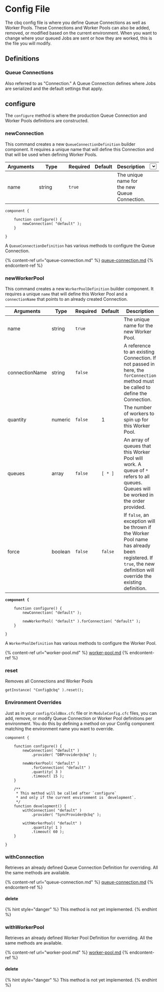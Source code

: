 # Config File

The cbq config file is where you define Queue Connections as well as Worker Pools.  These Connections and Worker Pools can also be added, removed, or modified based on the current environment.  When you want to change where your queued Jobs are sent or how they are worked, this is the file you will modify.

## Definitions

### Queue Connections

Also referred to as "Connection."  A Queue Connection defines where Jobs are serialized and the default settings that apply.

## configure

The `configure` method is where the production Queue Connection and Worker Pools definitions are constructed.

### newConnection

This command creates a new `QueueConnectionDefinition` builder component.  It requires a unique name that will define this Connection and that will be used when defining Worker Pools.

<table><thead><tr><th>Arguments</th><th width="82">Type</th><th>Required</th><th>Default</th><th>Description</th><th data-hidden><select></select></th></tr></thead><tbody><tr><td>name</td><td>string</td><td><code>true</code></td><td></td><td>The unique name for the new Queue Connection.</td><td></td></tr></tbody></table>

```cfscript
component {

    function configure() {
        newConnection( "default" );
    }

}
```

A `QueueConnectionDefinition` has various methods to configure the Queue Connection.

{% content-ref url="queue-connection.md" %}
[queue-connection.md](queue-connection.md)
{% endcontent-ref %}

### newWorkerPool

This command creates a new `WorkerPoolDefinition` builder component.  It requires a unique `name` that will define this Worker Pool and a `connectionName` that points to an already created Connection.

<table><thead><tr><th>Arguments</th><th>Type</th><th>Required</th><th>Default</th><th>Description</th><th data-hidden><select></select></th></tr></thead><tbody><tr><td>name</td><td>string</td><td><code>true</code></td><td></td><td>The unique name for the new Worker Pool.</td><td></td></tr><tr><td>connectionName</td><td>string</td><td><code>false</code></td><td></td><td>A reference to an existing Connection.  If not passed in here, the <code>forConnection</code> method must be called to define the Connection.</td><td></td></tr><tr><td>quantity</td><td>numeric</td><td><code>false</code></td><td>1</td><td>The number of workers to spin up for this Worker Pool.</td><td></td></tr><tr><td>queues</td><td>array</td><td><code>false</code></td><td><code>[ * ]</code></td><td>An array of queues that this Worker Pool will work.  A queue of <code>*</code> refers to all queues. Queues will be worked in the order provided.</td><td></td></tr><tr><td>force</td><td>boolean</td><td><code>false</code></td><td><code>false</code></td><td>If <code>false</code>, an exception will be thrown if the Worker Pool name has already been registered.  If <code>true</code>, the new definition will override the existing definition.</td><td></td></tr></tbody></table>

<pre class="language-cfscript"><code class="lang-cfscript"><strong>component {
</strong>
    function configure() {
        newConnection( "default" );
        
        newWorkerPool( "default" ).forConnection( "default" );
    }

}
</code></pre>

A `WorkerPoolDefinition` has various methods to configure the Worker Pool.

{% content-ref url="worker-pool.md" %}
[worker-pool.md](worker-pool.md)
{% endcontent-ref %}

### reset

Removes all Connections and Worker Pools

```cfscript
getInstance( "Config@cbq" ).reset();
```

### Environment Overrides

Just as in your `config/ColdBox.cfc` file or in `ModuleConfig.cfc` files, you can add, remove, or modify Queue Connection or Worker Pool definitions per environment.  You do this by defining a method on your Config component matching the environment name you want to override.

```cfscript
component {

    function configure() {
        newConnection( "default" )
            .provider( "DBProvider@cbq" );
            
        newWorkerPool( "default" )
            .forConnection( "default" )
            .quantity( 3 )
            .timeout( 15 );
    }
    
    /**
     * This method will be called after `configure`
     * and only if the current environment is `development`.
     */
    function development() {
        withConnection( "default" )
            .provider( "SyncProvider@cbq" );
            
        withWorkerPool( "default" )
            .quantity( 1 )
            .timeout( 60 );
    }

}
```

### withConnection

Retrieves an already defined Queue Connection Definition for overriding.  All the same methods are available.

{% content-ref url="queue-connection.md" %}
[queue-connection.md](queue-connection.md)
{% endcontent-ref %}

#### delete

{% hint style="danger" %}
This method is not yet implemented.
{% endhint %}

### withWorkerPool

Retrieves an already defined Worker Pool Definition for overriding.  All the same methods are available.

{% content-ref url="worker-pool.md" %}
[worker-pool.md](worker-pool.md)
{% endcontent-ref %}

#### delete

{% hint style="danger" %}
This method is not yet implemented.
{% endhint %}
